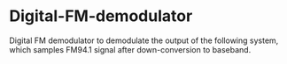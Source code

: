 # Digital-FM-demodulator
Digital FM demodulator to demodulate the output of the following system, which samples FM94.1 signal after down-conversion to baseband.
